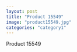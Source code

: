 ```yaml
---
layout: post
title: "Product 15549"
image: "product15549.jpg"
categories: "category1"
---
```

Product 15549
